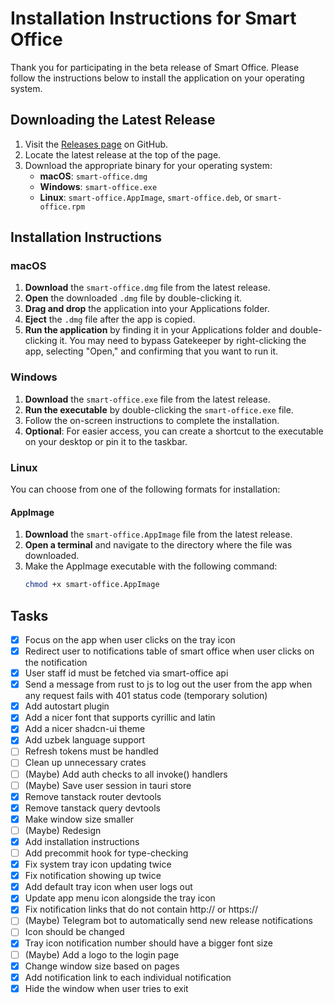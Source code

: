 # Installation Instructions for Smart Office

Thank you for participating in the beta release of Smart Office. Please follow the instructions below to install the application on your operating system.

## Downloading the Latest Release

1. Visit the [Releases page](https://github.com/[YourUsername]/[YourRepoName]/releases) on GitHub.
2. Locate the latest release at the top of the page.
3. Download the appropriate binary for your operating system:
   - **macOS**: `smart-office.dmg`
   - **Windows**: `smart-office.exe`
   - **Linux**: `smart-office.AppImage`, `smart-office.deb`, or `smart-office.rpm`

## Installation Instructions

### macOS

1. **Download** the `smart-office.dmg` file from the latest release.
2. **Open** the downloaded `.dmg` file by double-clicking it.
3. **Drag and drop** the application into your Applications folder.
4. **Eject** the `.dmg` file after the app is copied.
5. **Run the application** by finding it in your Applications folder and double-clicking it. You may need to bypass Gatekeeper by right-clicking the app, selecting "Open," and confirming that you want to run it.

### Windows

1. **Download** the `smart-office.exe` file from the latest release.
2. **Run the executable** by double-clicking the `smart-office.exe` file.
3. Follow the on-screen instructions to complete the installation.
4. **Optional**: For easier access, you can create a shortcut to the executable on your desktop or pin it to the taskbar.

### Linux

You can choose from one of the following formats for installation:

#### AppImage

1. **Download** the `smart-office.AppImage` file from the latest release.
2. **Open a terminal** and navigate to the directory where the file was downloaded.
3. Make the AppImage executable with the following command:
   ```bash
   chmod +x smart-office.AppImage
   ```

## Tasks

- [x] Focus on the app when user clicks on the tray icon
- [x] Redirect user to notifications table of smart office when user clicks on the notification
- [x] User staff id must be fetched via smart-office api
- [x] Send a message from rust to js to log out the user from the app when any request fails with 401 status code (temporary solution)
- [x] Add autostart plugin
- [x] Add a nicer font that supports cyrillic and latin
- [x] Add a nicer shadcn-ui theme
- [x] Add uzbek language support
- [ ] Refresh tokens must be handled
- [ ] Clean up unnecessary crates
- [ ] (Maybe) Add auth checks to all invoke() handlers
- [ ] (Maybe) Save user session in tauri store
- [x] Remove tanstack router devtools
- [x] Remove tanstack query devtools
- [x] Make window size smaller
- [ ] (Maybe) Redesign
- [x] Add installation instructions
- [ ] Add precommit hook for type-checking
- [x] Fix system tray icon updating twice
- [x] Fix notification showing up twice
- [x] Add default tray icon when user logs out
- [x] Update app menu icon alongside the tray icon
- [x] Fix notification links that do not contain http:// or https://
- [ ] (Maybe) Telegram bot to automatically send new release notifications
- [ ] Icon should be changed
- [x] Tray icon notification number should have a bigger font size
- [ ] (Maybe) Add a logo to the login page
- [x] Change window size based on pages
- [x] Add notification link to each individual notification
- [x] Hide the window when user tries to exit
